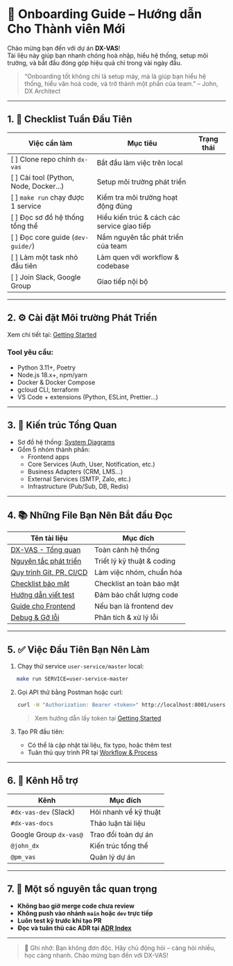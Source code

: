# 👋 Onboarding Guide – Hướng dẫn Cho Thành viên Mới

Chào mừng bạn đến với dự án **DX-VAS**!  
Tài liệu này giúp bạn nhanh chóng hoà nhập, hiểu hệ thống, setup môi trường, và bắt đầu đóng góp hiệu quả chỉ trong vài ngày đầu.

> “Onboarding tốt không chỉ là setup máy, mà là giúp bạn hiểu hệ thống, hiểu văn hoá code, và trở thành một phần của team.” – John, DX Architect

---

## 1. 📅 Checklist Tuần Đầu Tiên

| Việc cần làm                          | Mục tiêu                               | Trạng thái |
|--------------------------------------|----------------------------------------|------------|
| [ ] Clone repo chính `dx-vas`        | Bắt đầu làm việc trên local            |            |
| [ ] Cài tool (Python, Node, Docker...)| Setup môi trường phát triển            |            |
| [ ] `make run` chạy được 1 service   | Kiểm tra môi trường hoạt động đúng     |            |
| [ ] Đọc sơ đồ hệ thống tổng thể      | Hiểu kiến trúc & cách các service giao tiếp |       |
| [ ] Đọc core guide (`dev-guide/`)    | Nắm nguyên tắc phát triển của team     |            |
| [ ] Làm một task nhỏ đầu tiên        | Làm quen với workflow & codebase        |            |
| [ ] Join Slack, Google Group         | Giao tiếp nội bộ                       |            |

---

## 2. ⚙️ Cài đặt Môi trường Phát Triển

Xem chi tiết tại: [Getting Started](../dev-guide/01-getting-started.md)

### Tool yêu cầu:
- Python 3.11+, Poetry
- Node.js 18.x+, npm/yarn
- Docker & Docker Compose
- gcloud CLI, terraform
- VS Code + extensions (Python, ESLint, Prettier...)

---

## 3. 🧠 Kiến trúc Tổng Quan

- Sơ đồ hệ thống: [System Diagrams](../architecture/system-diagrams.md)
- Gồm 5 nhóm thành phần:
  - Frontend apps
  - Core Services (Auth, User, Notification, etc.)
  - Business Adapters (CRM, LMS…)
  - External Services (SMTP, Zalo, etc.)
  - Infrastructure (Pub/Sub, DB, Redis)

---

## 4. 📚 Những File Bạn Nên Bắt đầu Đọc

| Tên tài liệu                            | Mục đích |
|----------------------------------------|----------|
| [DX-VAS - Tổng quan](../README.md)     | Toàn cảnh hệ thống |
| [Nguyên tắc phát triển](../dev-guide/02-core-principles.md) | Triết lý kỹ thuật & coding |
| [Quy trình Git, PR, CI/CD](../dev-guide/03-workflow-and-process.md) | Làm việc nhóm, chuẩn hóa |
| [Checklist bảo mật](../dev-guide/quality-and-operations/12-security-checklist.md) | Checklist an toàn bảo mật |
| [Hướng dẫn viết test](../dev-guide/quality-and-operations/11-testing-guide.md) | Đảm bảo chất lượng code |
| [Guide cho Frontend](../dev-guide/specialized-guides/10-frontend-guide.md) | Nếu bạn là frontend dev |
| [Debug & Gỡ lỗi](../dev-guide/quality-and-operations/14-debugging-guide.md) | Phân tích & xử lý lỗi |

---

## 5. ✅ Việc Đầu Tiên Bạn Nên Làm

1. Chạy thử service `user-service/master` local:
```bash
   make run SERVICE=user-service-master
```

2. Gọi API thử bằng Postman hoặc curl:

   ```bash
   curl -H "Authorization: Bearer <token>" http://localhost:8001/users/me
   ```

   > Xem hướng dẫn lấy token tại [Getting Started](../dev-guide/01-getting-started.md)

3. Tạo PR đầu tiên:

   * Có thể là cập nhật tài liệu, fix typo, hoặc thêm test
   * Tuân thủ quy trình PR tại [Workflow & Process](../dev-guide/03-workflow-and-process.md)

---

## 6. 💬 Kênh Hỗ trợ

| Kênh                   | Mục đích              |
| ---------------------- | --------------------- |
| `#dx-vas-dev` (Slack)  | Hỏi nhanh về kỹ thuật |
| `#dx-vas-docs`         | Thảo luận tài liệu    |
| Google Group `dx-vas@` | Trao đổi toàn dự án   |
| `@john_dx`             | Kiến trúc tổng thể    |
| `@pm_vas`              | Quản lý dự án         |

---

## 7. 🔐 Một số nguyên tắc quan trọng

* **Không bao giờ merge code chưa review**
* **Không push vào nhánh `main` hoặc `dev` trực tiếp**
* **Luôn test kỹ trước khi tạo PR**
* **Đọc và tuân thủ các ADR tại [ADR Index](../ADR/index.md)**

---

> 📌 Ghi nhớ: Bạn không đơn độc. Hãy chủ động hỏi – càng hỏi nhiều, học càng nhanh. Chào mừng bạn đến với DX-VAS!
